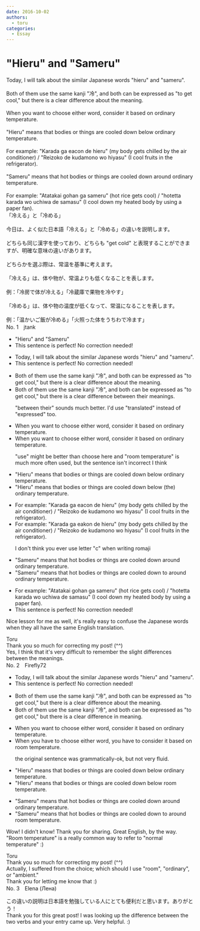 ```yaml
---
date: 2016-10-02
authors:
  - toru
categories:
  - Essay
---
```


<h1 id="subject_show">"Hieru" and "Sameru"</h1>
<div class="date" hidden>Oct 2, 2016 00:02</div>
<div id="post"><div id="body_show_ori">
Today, I will talk about the similar Japanese words "hieru" and "sameru".<br/><br/>Both of them use the same kanji "冷", and both can be expressed as "to get cool," but there is a clear difference about the meaning.<br/><br/>When you want to choose either word, consider it based on ordinary temperature.<br/><br/>"Hieru" means that bodies or things are cooled down below ordinary temperature.<br/><br/>For example: "Karada ga eacon de hieru" (my body gets chilled by the air conditioner) / "Reizoko de kudamono wo hiyasu" (I cool fruits in the refrigerator).<br/><br/>"Sameru" means that hot bodies or things are cooled down around ordinary temperature.<br/><br/>For example: "Atatakai gohan ga sameru" (hot rice gets cool) / "hotetta karada wo uchiwa de samasu" (I cool down my heated body by using a paper fan).
</div></div>

<!-- more -->

<div id="post_ja"><div id="body_show_mo">
「冷える」と「冷める」<br/><br/>今日は、よく似た日本語「冷える」と「冷める」の違いを説明します。<br/><br/>どちらも同じ漢字を使っており、どちらも "get cold" と表現することができますが、明確な意味の違いがあります。<br/><br/>どちらかを選ぶ際は、常温を基準に考えます。<br/><br/>「冷える」は、体や物が、常温よりも低くなることを表します。<br/><br/>例：「冷房で体が冷える」「冷蔵庫で果物を冷やす」<br/><br/>「冷める」は、体や物の温度が低くなって、常温になることを表します。<br/><br/>例：「温かいご飯が冷める」「火照った体をうちわで冷ます」
</div></div>
<div id="block"><div class="first_name"> No. 1　<span class="just_name">jtank</span></div><div id="block2">
<ul class="correction_field">
<li class="incorrect">"Hieru" and "Sameru"</li>
<li class="corrected perfect">This sentence is perfect! No correction needed!</li>
</ul>
<ul class="correction_field">
<li class="incorrect">Today, I will talk about the similar Japanese words "hieru" and "sameru".</li>
<li class="corrected perfect">This sentence is perfect! No correction needed!</li>
</ul>
<ul class="correction_field">
<li class="incorrect">Both of them use the same kanji "冷", and both can be expressed as "to get cool," but there is a clear difference about the meaning.</li>
<li class="corrected correct">
Both of them use the same kanji "冷", and both can be <span class="f_blue"><span class="f_bold">expressed </span></span>as "to get cool," but there is a clear <span class="f_blue">difference between their </span>meanings.
<p class="correction_comment">"between their" sounds much better. I'd use "translated" instead of "expressed" too.</p>
</li>
</ul>
<ul class="correction_field">
<li class="incorrect">When you want to choose either word, consider it based on ordinary temperature.</li>
<li class="corrected correct">
When you want to <span class="f_blue"><span class="f_bold">choose</span></span> either word, consider it based on<span class="f_blue"><span class="f_bold"> ordinary temperature</span></span>.
<p class="correction_comment">"use" might be better than choose here and "room temperature" is much more often used, but the sentence isn't incorrect I think</p>
</li>
</ul>
<ul class="correction_field">
<li class="incorrect">"Hieru" means that bodies or things are cooled down below ordinary temperature.</li>
<li class="corrected correct">
"Hieru" means that bodies or things are cooled down below <span class="f_bold"><span class="f_blue">(the)</span></span> ordinary temperature.
</li>
</ul>
<ul class="correction_field">
<li class="incorrect">For example: "Karada ga eacon de hieru" (my body gets chilled by the air conditioner) / "Reizoko de kudamono wo hiyasu" (I cool fruits in the refrigerator).</li>
<li class="corrected correct">
For example: "Karada ga ea<span class="f_bold"><span class="f_red">k</span></span>on de hieru" (my body gets chilled by the air conditioner) / "Reizoko de kudamono wo hiyasu" (I cool fruits in the refrigerator).
<p class="correction_comment">I don't think you ever use letter "c" when writing romaji</p>
</li>
</ul>
<ul class="correction_field">
<li class="incorrect">"Sameru" means that hot bodies or things are cooled down around ordinary temperature.</li>
<li class="corrected correct">
"Sameru" means that hot bodies or things are cooled down <span class="f_bold"><span class="f_red">to</span></span> around ordinary temperature.
</li>
</ul>
<ul class="correction_field">
<li class="incorrect">For example: "Atatakai gohan ga sameru" (hot rice gets cool) / "hotetta karada wo uchiwa de samasu" (I cool down my heated body by using a paper fan).</li>
<li class="corrected perfect">This sentence is perfect! No correction needed!</li>
</ul>
<p class="comment_small">
 Nice lesson for me as well, it's really easy to confuse the Japanese words when they all have the same English translation.
</p>

</div><div class="name"><span class="just_name">Toru</span><br>
Thank you so much for correcting my post! (^^)<br/>Yes, I think that it's very difficult to remember the slight differences between the meanings.
</div>
</div>
<div id="block"><div class="first_name"> No. 2　<span class="just_name">Firefly72</span></div><div id="block2">
<ul class="correction_field">
<li class="incorrect">Today, I will talk about the similar Japanese words "hieru" and "sameru".</li>
<li class="corrected perfect">This sentence is perfect! No correction needed!</li>
</ul>
<ul class="correction_field">
<li class="incorrect">Both of them use the same kanji "冷", and both can be expressed as "to get cool," but there is a clear difference about the meaning.</li>
<li class="corrected correct">
Both of them use the same kanji "冷", and both can be expressed as "to get cool," but there is a clear difference<span class="f_red"> in </span>meaning.
</li>
</ul>
<ul class="correction_field">
<li class="incorrect">When you want to choose either word, consider it based on ordinary temperature.</li>
<li class="corrected correct">
When you <span class="f_blue">have </span>to choose <span class="sline">either word</span>, <span class="f_blue"> you have to </span>consider it based on<span class="f_blue"> </span><span class="f_red">room</span><span class="f_blue"> </span>temperature.
<p class="correction_comment">the original sentence was grammatically-ok, but not very fluid.</p>
</li>
</ul>
<ul class="correction_field">
<li class="incorrect">"Hieru" means that bodies or things are cooled down below ordinary temperature.</li>
<li class="corrected correct">
"Hieru" means that bodies or things are cooled down below <span class="f_red">room </span>temperature.
</li>
</ul>
<ul class="correction_field">
<li class="incorrect">"Sameru" means that hot bodies or things are cooled down around ordinary temperature.</li>
<li class="corrected correct">
"Sameru" means that hot bodies or things are cooled down <span class="f_red">to </span>around <span class="f_red">room </span>temperature.
</li>
</ul>
<p class="comment_small">
 Wow! I didn't know! Thank you for sharing. Great English, by the way. "Room temperature" is a really common way to refer to "normal temperature" :)
</p>

</div><div class="name"><span class="just_name">Toru</span><br>
Thank you so much for correcting my post! (^^)<br/>Actually, I suffered from the choice; which should I use "room", "ordinary", or "ambient."<br/>Thank you for letting me know that :)
</div>
</div>
<div id="block"><div class="first_name"> No. 3　<span class="just_name">Elena (Лена)</span></div><div id="block2">
<p class="comment_small">
 この違いの説明は日本語を勉強している人にとても便利だと思います。ありがとう！
 <br/>
 Thank you for this great post! I was looking up the difference between the two verbs and your entry came up. Very helpful. :)
</p>

</div></div>
